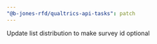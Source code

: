 ```yaml
---
"@b-jones-rfd/qualtrics-api-tasks": patch
---
```


Update list distribution to make survey id optional
